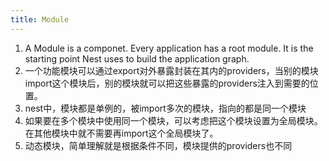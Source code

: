 ```yaml
---
title: Module
---
```


1. A Module is a componet. Every application has a root module. It is the starting point Nest uses to build the application graph.
2. 一个功能模块可以通过export对外暴露封装在其内的providers，当别的模块import这个模块后，别的模块就可以把这些暴露的providers注入到需要的位置。
3. nest中，模块都是单例的，被import多次的模块，指向的都是同一个模块
4. 如果要在多个模块中使用同一个模块，可以考虑把这个模块设置为全局模块。在其他模块中就不需要再import这个全局模块了。
5. 动态模块，简单理解就是根据条件不同，模块提供的providers也不同